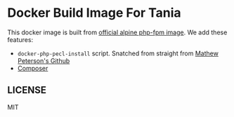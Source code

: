 # Docker Build Image For Tania

This docker image is built from [official alpine php-fpm image](https://registry.hub.docker.com/_/php/). We add these
features:

 - `docker-php-pecl-install` script. Snatched from straight from [Mathew Peterson's Github](https://github.com/mathewpeterson/docker-php7/blob/master/fpm/bin/docker-php-pecl-install)
 - [Composer](https://getcomposer.org)

## LICENSE
MIT
